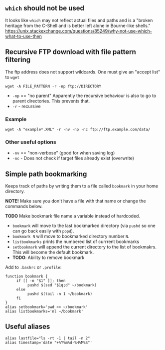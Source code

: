 
## `which` should not be used

It looks like `which` may not reflect actual files and paths and is a 
"broken heritage from the C-Shell and is better left alone in Bourne-like shells."
https://unix.stackexchange.com/questions/85249/why-not-use-which-what-to-use-then


## Recursive FTP download with file pattern filtering

The ftp address does not support wildcards. One must give an "accept list" to `wget`

```
wget -A FILE_PATTERN -r -np ftp://DIRECTORY
```

* `-np` == "no parent" Apparently the recursive behaviour is also to go to parent directories.
  This prevents that.
* `-r` - recursive

### Example
`wget -A "example*.XML" -r -nv -np -nc ftp://ftp.example.com/data/`

### Other useful options
* `-nv` == "non-verbose" (good for when saving log)
* `-nc` - Does not check if target files already exist (overwrite)

## Simple path bookmarking 

Keeps track of paths by writing them to a file called `bookmark` in your home directory.

**NOTE!** Make sure you don't have a file with that name or change the commands below.

**TODO** Make bookmark file name a variable instead of hardcoded.

* `bookmark` will move to the last bookmarked directory (via `pushd` so one can go back easily with `popd`).
* `bookmark N` will move to bookmarked directory number `N`. 
* `listbookmarks` prints the numbered list of currrent bookmarks
* `setbookmark` will append the current directory to the list of bookmakrs. This will become the default bookmark.
* **TODO**: Ability to remove bookmark

Add to `.bashrc` or `.profile`:

```
function bookmark {
     if [[ -n "$1" ]]; then
          pushd $(sed "$1q;d" ~/bookmark)
     else
          pushd $(tail -n 1 ~/bookmark)
     fi
}
alias setbookmark='pwd >> ~/bookmark'
alias listbookmarks='nl ~/bookmark'
```

## Useful aliases

```
alias lastfile="ls -rt -1 | tail -n 2"
alias timestamp='date "+%Y%m%d-%H%M%S"'
```
